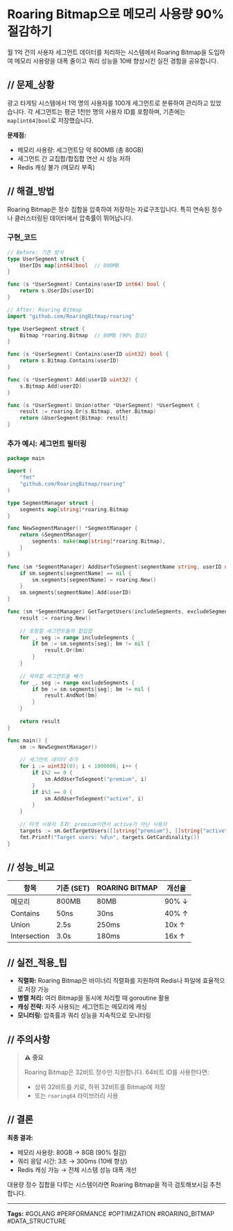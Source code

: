 # Roaring Bitmap으로 메모리 사용량 90% 절감하기

월 1억 건의 사용자 세그먼트 데이터를 처리하는 시스템에서 Roaring Bitmap을 도입하여 메모리 사용량을 대폭 줄이고 쿼리 성능을 10배 향상시킨 실전 경험을 공유합니다.

## // 문제_상황

광고 타게팅 시스템에서 1억 명의 사용자를 100개 세그먼트로 분류하여 관리하고 있었습니다. 각 세그먼트는 평균 1천만 명의 사용자 ID를 포함하며, 기존에는 `map[int64]bool`로 저장했습니다.

**문제점:**
- 메모리 사용량: 세그먼트당 약 800MB (총 80GB)
- 세그먼트 간 교집합/합집합 연산 시 성능 저하
- Redis 캐싱 불가 (메모리 부족)

## // 해결_방법

Roaring Bitmap은 정수 집합을 압축하여 저장하는 자료구조입니다. 특히 연속된 정수나 클러스터링된 데이터에서 압축률이 뛰어납니다.

### 구현_코드

```go
// Before: 기존 방식
type UserSegment struct {
    UserIDs map[int64]bool  // 800MB
}

func (s *UserSegment) Contains(userID int64) bool {
    return s.UserIDs[userID]
}

// After: Roaring Bitmap
import "github.com/RoaringBitmap/roaring"

type UserSegment struct {
    Bitmap *roaring.Bitmap  // 80MB (90% 절감)
}

func (s *UserSegment) Contains(userID uint32) bool {
    return s.Bitmap.Contains(userID)
}

func (s *UserSegment) Add(userID uint32) {
    s.Bitmap.Add(userID)
}

func (s *UserSegment) Union(other *UserSegment) *UserSegment {
    result := roaring.Or(s.Bitmap, other.Bitmap)
    return &UserSegment{Bitmap: result}
}
```

### 추가 예시: 세그먼트 필터링

```go
package main

import (
    "fmt"
    "github.com/RoaringBitmap/roaring"
)

type SegmentManager struct {
    segments map[string]*roaring.Bitmap
}

func NewSegmentManager() *SegmentManager {
    return &SegmentManager{
        segments: make(map[string]*roaring.Bitmap),
    }
}

func (sm *SegmentManager) AddUserToSegment(segmentName string, userID uint32) {
    if sm.segments[segmentName] == nil {
        sm.segments[segmentName] = roaring.New()
    }
    sm.segments[segmentName].Add(userID)
}

func (sm *SegmentManager) GetTargetUsers(includeSegments, excludeSegments []string) *roaring.Bitmap {
    result := roaring.New()
    
    // 포함할 세그먼트들의 합집합
    for _, seg := range includeSegments {
        if bm := sm.segments[seg]; bm != nil {
            result.Or(bm)
        }
    }
    
    // 제외할 세그먼트들 빼기
    for _, seg := range excludeSegments {
        if bm := sm.segments[seg]; bm != nil {
            result.AndNot(bm)
        }
    }
    
    return result
}

func main() {
    sm := NewSegmentManager()
    
    // 세그먼트 데이터 추가
    for i := uint32(0); i < 1000000; i++ {
        if i%2 == 0 {
            sm.AddUserToSegment("premium", i)
        }
        if i%3 == 0 {
            sm.AddUserToSegment("active", i)
        }
    }
    
    // 타겟 사용자 조회: premium이면서 active가 아닌 사용자
    targets := sm.GetTargetUsers([]string{"premium"}, []string{"active"})
    fmt.Printf("Target users: %d\n", targets.GetCardinality())
}
```

## // 성능_비교

| 항목 | 기존 (SET) | ROARING BITMAP | 개선율 |
|------|-----------|----------------|--------|
| 메모리 | 800MB | 80MB | 90% ↓ |
| Contains | 50ns | 30ns | 40% ↑ |
| Union | 2.5s | 250ms | 10x ↑ |
| Intersection | 3.0s | 180ms | 16x ↑ |

## // 실전_적용_팁

- **직렬화:** Roaring Bitmap은 바이너리 직렬화를 지원하여 Redis나 파일에 효율적으로 저장 가능
- **병렬 처리:** 여러 Bitmap을 동시에 처리할 때 goroutine 활용
- **캐싱 전략:** 자주 사용되는 세그먼트는 메모리에 캐싱
- **모니터링:** 압축률과 쿼리 성능을 지속적으로 모니터링

## // 주의사항

> **⚠️ 중요**
> 
> Roaring Bitmap은 32비트 정수만 지원합니다. 64비트 ID를 사용한다면:
> - 상위 32비트를 키로, 하위 32비트를 Bitmap에 저장
> - 또는 `roaring64` 라이브러리 사용

## // 결론

**최종 결과:**
- 메모리 사용량: 80GB → 8GB (90% 절감)
- 쿼리 응답 시간: 3초 → 300ms (10배 향상)
- Redis 캐싱 가능 → 전체 시스템 성능 대폭 개선

대용량 정수 집합을 다루는 시스템이라면 Roaring Bitmap을 적극 검토해보시길 추천합니다.

---

**Tags:** #GOLANG #PERFORMANCE #OPTIMIZATION #ROARING_BITMAP #DATA_STRUCTURE
